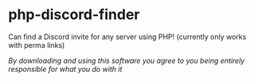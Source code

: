 # php-discord-finder
Can find a Discord invite for any server using PHP! (currently only works with perma links)

*By downloading and using this software you agree to you being entirely responsible for what you do with it*
